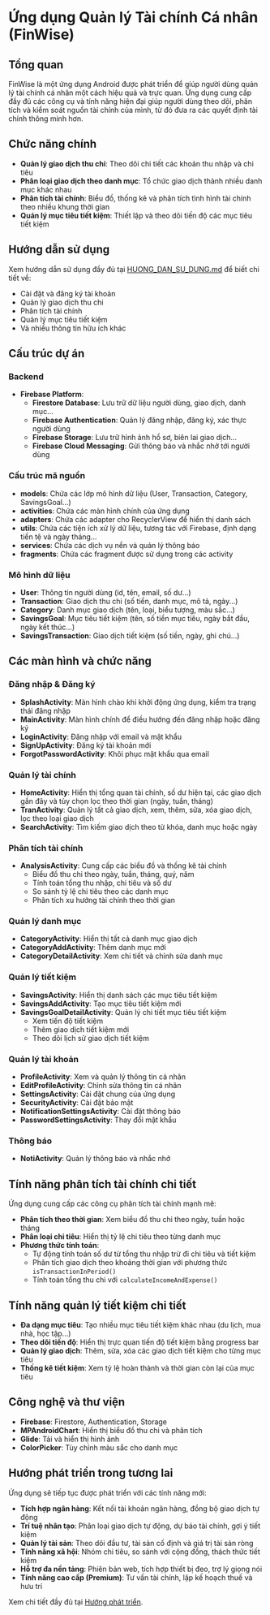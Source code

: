 # Ứng dụng Quản lý Tài chính Cá nhân (FinWise)

## Tổng quan
FinWise là một ứng dụng Android được phát triển để giúp người dùng quản lý tài chính cá nhân một cách hiệu quả và trực quan. Ứng dụng cung cấp đầy đủ các công cụ và tính năng hiện đại giúp người dùng theo dõi, phân tích và kiểm soát nguồn tài chính của mình, từ đó đưa ra các quyết định tài chính thông minh hơn.

## Chức năng chính
- **Quản lý giao dịch thu chi**: Theo dõi chi tiết các khoản thu nhập và chi tiêu
- **Phân loại giao dịch theo danh mục**: Tổ chức giao dịch thành nhiều danh mục khác nhau
- **Phân tích tài chính**: Biểu đồ, thống kê và phân tích tình hình tài chính theo nhiều khung thời gian
- **Quản lý mục tiêu tiết kiệm**: Thiết lập và theo dõi tiến độ các mục tiêu tiết kiệm

## Hướng dẫn sử dụng
Xem hướng dẫn sử dụng đầy đủ tại [HUONG_DAN_SU_DUNG.md](./HUONG_DAN_SU_DUNG.md) để biết chi tiết về:
- Cài đặt và đăng ký tài khoản
- Quản lý giao dịch thu chi
- Phân tích tài chính
- Quản lý mục tiêu tiết kiệm
- Và nhiều thông tin hữu ích khác

## Cấu trúc dự án

### Backend
- **Firebase Platform**:
  - **Firestore Database**: Lưu trữ dữ liệu người dùng, giao dịch, danh mục...
  - **Firebase Authentication**: Quản lý đăng nhập, đăng ký, xác thực người dùng
  - **Firebase Storage**: Lưu trữ hình ảnh hồ sơ, biên lai giao dịch...
  - **Firebase Cloud Messaging**: Gửi thông báo và nhắc nhở tới người dùng

### Cấu trúc mã nguồn
- **models**: Chứa các lớp mô hình dữ liệu (User, Transaction, Category, SavingsGoal...)
- **activities**: Chứa các màn hình chính của ứng dụng
- **adapters**: Chứa các adapter cho RecyclerView để hiển thị danh sách
- **utils**: Chứa các tiện ích xử lý dữ liệu, tương tác với Firebase, định dạng tiền tệ và ngày tháng...
- **services**: Chứa các dịch vụ nền và quản lý thông báo
- **fragments**: Chứa các fragment được sử dụng trong các activity

### Mô hình dữ liệu
- **User**: Thông tin người dùng (id, tên, email, số dư...)
- **Transaction**: Giao dịch thu chi (số tiền, danh mục, mô tả, ngày...)
- **Category**: Danh mục giao dịch (tên, loại, biểu tượng, màu sắc...)
- **SavingsGoal**: Mục tiêu tiết kiệm (tên, số tiền mục tiêu, ngày bắt đầu, ngày kết thúc...)
- **SavingsTransaction**: Giao dịch tiết kiệm (số tiền, ngày, ghi chú...)

## Các màn hình và chức năng

### Đăng nhập & Đăng ký
- **SplashActivity**: Màn hình chào khi khởi động ứng dụng, kiểm tra trạng thái đăng nhập
- **MainActivity**: Màn hình chính để điều hướng đến đăng nhập hoặc đăng ký
- **LoginActivity**: Đăng nhập với email và mật khẩu
- **SignUpActivity**: Đăng ký tài khoản mới
- **ForgotPasswordActivity**: Khôi phục mật khẩu qua email

### Quản lý tài chính
- **HomeActivity**: Hiển thị tổng quan tài chính, số dư hiện tại, các giao dịch gần đây và tùy chọn lọc theo thời gian (ngày, tuần, tháng)
- **TranActivity**: Quản lý tất cả giao dịch, xem, thêm, sửa, xóa giao dịch, lọc theo loại giao dịch
- **SearchActivity**: Tìm kiếm giao dịch theo từ khóa, danh mục hoặc ngày

### Phân tích tài chính
- **AnalysisActivity**: Cung cấp các biểu đồ và thống kê tài chính
  - Biểu đồ thu chi theo ngày, tuần, tháng, quý, năm
  - Tính toán tổng thu nhập, chi tiêu và số dư
  - So sánh tỷ lệ chi tiêu theo các danh mục
  - Phân tích xu hướng tài chính theo thời gian

### Quản lý danh mục
- **CategoryActivity**: Hiển thị tất cả danh mục giao dịch
- **CategoryAddActivity**: Thêm danh mục mới
- **CategoryDetailActivity**: Xem chi tiết và chỉnh sửa danh mục

### Quản lý tiết kiệm
- **SavingsActivity**: Hiển thị danh sách các mục tiêu tiết kiệm
- **SavingsAddActivity**: Tạo mục tiêu tiết kiệm mới
- **SavingsGoalDetailActivity**: Quản lý chi tiết mục tiêu tiết kiệm
  - Xem tiến độ tiết kiệm
  - Thêm giao dịch tiết kiệm mới
  - Theo dõi lịch sử giao dịch tiết kiệm

### Quản lý tài khoản
- **ProfileActivity**: Xem và quản lý thông tin cá nhân
- **EditProfileActivity**: Chỉnh sửa thông tin cá nhân
- **SettingsActivity**: Cài đặt chung của ứng dụng
- **SecurityActivity**: Cài đặt bảo mật
- **NotificationSettingsActivity**: Cài đặt thông báo
- **PasswordSettingsActivity**: Thay đổi mật khẩu

### Thông báo
- **NotiActivity**: Quản lý thông báo và nhắc nhở

## Tính năng phân tích tài chính chi tiết
Ứng dụng cung cấp các công cụ phân tích tài chính mạnh mẽ:
- **Phân tích theo thời gian**: Xem biểu đồ thu chi theo ngày, tuần hoặc tháng
- **Phân loại chi tiêu**: Hiển thị tỷ lệ chi tiêu theo từng danh mục
- **Phương thức tính toán**: 
  - Tự động tính toán số dư từ tổng thu nhập trừ đi chi tiêu và tiết kiệm
  - Phân tích giao dịch theo khoảng thời gian với phương thức `isTransactionInPeriod()`
  - Tính toán tổng thu chi với `calculateIncomeAndExpense()`

## Tính năng quản lý tiết kiệm chi tiết
- **Đa dạng mục tiêu**: Tạo nhiều mục tiêu tiết kiệm khác nhau (du lịch, mua nhà, học tập...)
- **Theo dõi tiến độ**: Hiển thị trực quan tiến độ tiết kiệm bằng progress bar
- **Quản lý giao dịch**: Thêm, sửa, xóa các giao dịch tiết kiệm cho từng mục tiêu
- **Thống kê tiết kiệm**: Xem tỷ lệ hoàn thành và thời gian còn lại của mục tiêu

## Công nghệ và thư viện
- **Firebase**: Firestore, Authentication, Storage
- **MPAndroidChart**: Hiển thị biểu đồ thu chi và phân tích
- **Glide**: Tải và hiển thị hình ảnh
- **ColorPicker**: Tùy chỉnh màu sắc cho danh mục

## Hướng phát triển trong tương lai
Ứng dụng sẽ tiếp tục được phát triển với các tính năng mới:

- **Tích hợp ngân hàng**: Kết nối tài khoản ngân hàng, đồng bộ giao dịch tự động
- **Trí tuệ nhân tạo**: Phân loại giao dịch tự động, dự báo tài chính, gợi ý tiết kiệm
- **Quản lý tài sản**: Theo dõi đầu tư, tài sản cố định và giá trị tài sản ròng
- **Tính năng xã hội**: Nhóm chi tiêu, so sánh với cộng đồng, thách thức tiết kiệm
- **Hỗ trợ đa nền tảng**: Phiên bản web, tích hợp thiết bị đeo, trợ lý giọng nói
- **Tính năng cao cấp (Premium)**: Tư vấn tài chính, lập kế hoạch thuế và hưu trí

Xem chi tiết đầy đủ tại [Hướng phát triển](./HUONG_DAN_SU_DUNG.md#10-hướng-phát-triển-trong-tương-lai).
